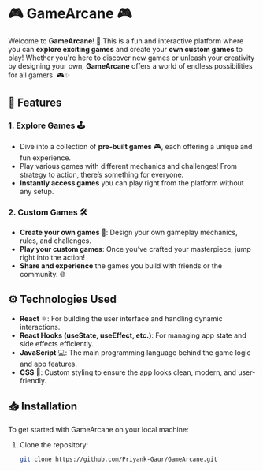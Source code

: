 # 🎮 **GameArcane** 🎮

Welcome to **GameArcane**! 🚀 This is a fun and interactive platform where you can **explore exciting games** and create your **own custom games** to play! Whether you're here to discover new games or unleash your creativity by designing your own, **GameArcane** offers a world of endless possibilities for all gamers. 🎮✨

## 🌟 Features

### 1. **Explore Games 🕹️**
- Dive into a collection of **pre-built games** 🎮, each offering a unique and fun experience.
- Play various games with different mechanics and challenges! From strategy to action, there’s something for everyone.
- **Instantly access games** you can play right from the platform without any setup.

### 2. **Custom Games 🛠️**
- **Create your own games** 🎨: Design your own gameplay mechanics, rules, and challenges.
- **Play your custom games**: Once you’ve crafted your masterpiece, jump right into the action!
- **Share and experience** the games you build with friends or the community. 🌐

## ⚙️ Technologies Used

- **React** ⚛️: For building the user interface and handling dynamic interactions.
- **React Hooks (useState, useEffect, etc.)**: For managing app state and side effects efficiently.
- **JavaScript** 💻: The main programming language behind the game logic and app features.
- **CSS** 🎨: Custom styling to ensure the app looks clean, modern, and user-friendly.

## 📥 Installation

To get started with GameArcane on your local machine:

1. Clone the repository:

   ```bash
   git clone https://github.com/Priyank-Gaur/GameArcane.git
